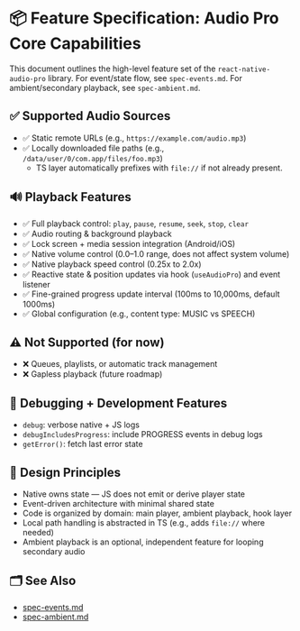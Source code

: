 # 📦 Feature Specification: Audio Pro Core Capabilities

This document outlines the high-level feature set of the `react-native-audio-pro` library.
For event/state flow, see `spec-events.md`.
For ambient/secondary playback, see `spec-ambient.md`.

## ✅ Supported Audio Sources

- ✅ Static remote URLs (e.g., `https://example.com/audio.mp3`)
- ✅ Locally downloaded file paths (e.g., `/data/user/0/com.app/files/foo.mp3`)
  - TS layer automatically prefixes with `file://` if not already present.

## 🔊 Playback Features

- ✅ Full playback control: `play`, `pause`, `resume`, `seek`, `stop`, `clear`
- ✅ Audio routing & background playback
- ✅ Lock screen + media session integration (Android/iOS)
- ✅ Native volume control (0.0–1.0 range, does not affect system volume)
- ✅ Native playback speed control (0.25x to 2.0x)
- ✅ Reactive state & position updates via hook (`useAudioPro`) and event listener
- ✅ Fine-grained progress update interval (100ms to 10,000ms, default 1000ms)
- ✅ Global configuration (e.g., content type: MUSIC vs SPEECH)

## ⚠️ Not Supported (for now)

- ❌ Queues, playlists, or automatic track management
- ❌ Gapless playback (future roadmap)

## 🧪 Debugging + Development Features

- `debug`: verbose native + JS logs
- `debugIncludesProgress`: include PROGRESS events in debug logs
- `getError()`: fetch last error state

## 🧩 Design Principles

- Native owns state — JS does not emit or derive player state
- Event-driven architecture with minimal shared state
- Code is organized by domain: main player, ambient playback, hook layer
- Local path handling is abstracted in TS (e.g., adds `file://` where needed)
- Ambient playback is an optional, independent feature for looping secondary audio

## 🗂 See Also

- [spec-events.md](./spec-events.md)
- [spec-ambient.md](./spec-ambient.md)
